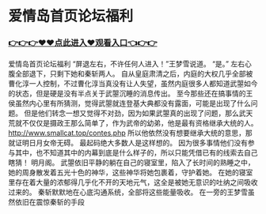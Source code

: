 # 爱情岛首页论坛福利

### <a href="https://github.com/xinfue/dunp/issues/2">👉👉👉♥♥点此进入♥观看入口👈👉👉</a>

爱情岛首页论坛福利
“屏退左右，不许任何人进入！”王梦雪说道。
    “是。”
    左右心腹全部退下，只剩下她和秦斩两人。
    自从皇庭肃清之后，内庭的大权几乎全部被曹化淳一人控制，不过曹化淳当真没有让人失望，虽然内庭很多人都知道武曌如今的状态，但是硬是没有半点关于武曌沉睡的消息传出。
    至今那些还在搞事情的王侯虽然内心里有所猜测，觉得武曌就连登基大典都没有露面，可能是出现了什么问题。
    但是他们转念一想又觉得不对劲，因为如果武曌真的出现了问题，那么武天荒就不仅仅是摄政王那么简单了，作为武帝的幼弟，他是最有资格继承大统的人。
   http://www.smallcat.top/contes.php 
    所以他依然没有想要继承大统的意思，那就证明日月女帝无碍。
    最起码绝大多数人是这样想的。
    因为很多事情他们没有参与其中，也不知道其中的内幕到底是什么样子的，所以只能凭借已有的线索去自己瞎猜！
    明月阁。
    武曌依旧平静的躺在自己的寝室里，陷入了长时间的熟睡之中，她的周身散发着五光十色的神华，这些神华将她包裹着，守护着她。
    在她的寝室里存在着大量的浓郁得几乎化不开的天地元气，这全是被她无意识的吐纳之间吸收过来的。
    秦斩默默地在心底沟通系统，全部将这些能量吸收。
    在一旁的王梦雪虽然依旧在震惊秦斩的手段
